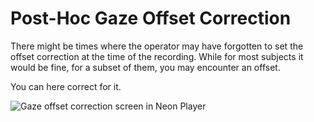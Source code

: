 # Post-Hoc Gaze Offset Correction
There might be times where the operator may have forgotten to set the offset correction at the time of the recording. While for most subjects it would be fine, for a subset of them, you may encounter an offset.

You can here correct for it.

![Gaze offset correction screen in Neon Player](./np-gaze-offset.webp)
